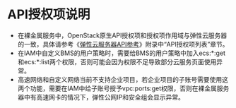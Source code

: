 # API授权项说明<a name="ZH-CN_TOPIC_0133195982"></a>

-   在裸金属服务中，OpenStack原生API授权项和授权项作用域与弹性云服务器的一致，具体请参考《[弹性云服务器API参考](https://support.huaweicloud.com/api-ecs/zh-cn_topic_0020805967.html)》附录中“API授权项列表”章节。
-   在IAM中自定义BMS的用户策略时，需要给BMS的用户策略中加入ecs:\*:get和ecs:\*:list两个权限，否则可能会因为权限不足导致部分云服务页面使用异常。
-   高速网络和自定义网络当前不支持企业项目，若企业项目的子账号需要使用这两个功能，需要在IAM中给子账号授予vpc:ports:get权限，否则在裸金属服务器中有高速网卡的情况下，弹性公网IP和安全组会显示异常。

